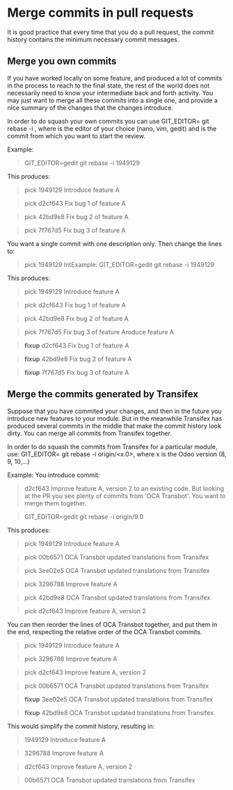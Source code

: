 # Merge commits in pull requests
It is good practice that every time that you do a pull request, the commit history contains the minimum necessary commit messages.

## Merge you own commits
 If you have worked locally on some feature, and produced a lot of commits in the process to reach to the final state, the rest of the world does not necessarily need to know your intermediate back and forth activity. You may just want to merge all these commits into a single one, and provide a nice summary of the changes that the changes introduce.

In order to do squash your own commits you can use
GIT_EDITOR=<editor> git rebase -i <first commit>
, where <editor> is the editor of your choice (nano, vim, gedit) and <first commit> is the commit from which you want to start the review.

Example:
> GIT_EDITOR=gedit git rebase -i 1949129

This produces:
> pick 1949129 Introduce feature A

> pick d2cf643 Fix bug 1 of feature A

> pick 42bd9e8 Fix bug 2 of feature A

> pick 7f767d5 Fix bug 3 of feature A


You want a single commit with one description only. Then change the lines to:

> pick 1949129 IntExample:
> GIT_EDITOR=gedit git rebase -i 1949129

This produces:
> pick 1949129 Introduce feature A

> pick d2cf643 Fix bug 1 of feature A

> pick 42bd9e8 Fix bug 2 of feature A

> pick 7f767d5 Fix bug 3 of feature Aroduce feature A

> __fixup__ d2cf643 Fix bug 1 of feature A

> __fixup__ 42bd9e8 Fix bug 2 of feature A

> __fixup__ 7f767d5 Fix bug 3 of feature A



## Merge the commits generated by Transifex
Suppose that you have commited your changes, and then in the future you introduce new features to your module. But in the meanwhile Transifex has produced several commits in the middle that make the commit history look dirty. You can merge all commits from Transifex together.

In order to do squash the commits from Transifex for a particular module, use:
GIT_EDITOR=<editor> git rebase -i origin/<x.0>, where x is the Odoo version (8, 9, 10,...)

Example:
You introduce commit:
> d2cf643 Improve feature A, version 2
to an existing code. But looking at the PR you see plenty of commits from 'OCA Transbot'. You want to merge them together.

> GIT_EDITOR=gedit git rebase -i origin/9.0

This produces:
> pick 1949129 Introduce feature A

> pick 00b6571 OCA Transbot updated translations from Transifex

> pick 3ee02e5 OCA Transbot updated translations from Transifex

> pick 3296788 Improve feature A

> pick 42bd9e8 OCA Transbot updated translations from Transifex

> pick d2cf643 Improve feature A, version 2

You can then reorder the lines of OCA Transbot together, and put them in the end, respecting the relative order of the OCA Transbot commits.

> pick 1949129 Introduce feature A

> pick 3296788 Improve feature A

> pick d2cf643 Improve feature A, version 2

> pick 00b6571 OCA Transbot updated translations from Transifex

> __fixup__ 3ee02e5 OCA Transbot updated translations from Transifex

> __fixup__ 42bd9e8 OCA Transbot updated translations from Transifex

This would simplify the commit history, resulting in:

> 1949129 Introduce feature A

> 3296788 Improve feature A

> d2cf643 Improve feature A, version 2

> 00b6571 OCA Transbot updated translations from Transifex





